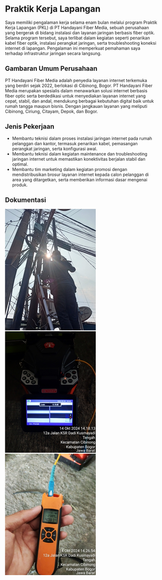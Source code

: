 # Praktik Kerja Lapangan

Saya memiliki pengalaman kerja selama enam bulan melalui program Praktik Kerja Lapangan (PKL) di PT Handayani Fiber Media, sebuah perusahaan yang bergerak di bidang instalasi dan layanan jaringan berbasis fiber optik. Selama program tersebut, saya terlibat dalam kegiatan seperti penarikan kabel fiber optik, instalasi perangkat jaringan, serta troubleshooting koneksi internet di lapangan. Pengalaman ini memperkuat pemahaman saya terhadap infrastruktur jaringan secara langsung.

## Gambaran Umum Perusahaan

PT Handayani Fiber Media adalah penyedia layanan internet terkemuka yang berdiri sejak 2022, berlokasi di Cibinong, Bogor. PT Handayani Fiber Media merupakan spesialis dalam menawarkan solusi internet berbasis fiber optic serta berdedikasi untuk menyediakan layanan internet yang cepat, stabil, dan andal, mendukung berbagai kebutuhan digital baik untuk rumah tangga maupun bisnis. Dengan jangkauan layanan yang meliputi Cibinong, Ciriung, Citayam, Depok, dan Bogor.

## Jenis Pekerjaan

- Membantu teknisi dalam proses instalasi jaringan internet pada rumah pelanggan dan kantor, termasuk 
penarikan kabel, pemasangan perangkat jaringan, serta konfigurasi awal.
- Membantu teknisi dalam kegiatan maintenance dan troubleshooting jaringan internet untuk memastikan 
konektivitas berjalan stabil dan optimal.
- Membantu tim marketing dalam kegiatan promosi dengan mendistribusikan brosur layanan internet kepada 
calon pelanggan di area yang ditargetkan, serta memberikan informasi dasar mengenai produk.

## Dokumentasi

![Dokumentasi 1](https://github.com/mhafizhhh/Portofolio/blob/main/Docs/Images/1.jpg)
![Dokumentasi 2](https://github.com/mhafizhhh/Portofolio/blob/main/Docs/Images/2.jpg)
![Dokumentasi 3](https://github.com/mhafizhhh/Portofolio/blob/main/Docs/Images/3.jpg)
